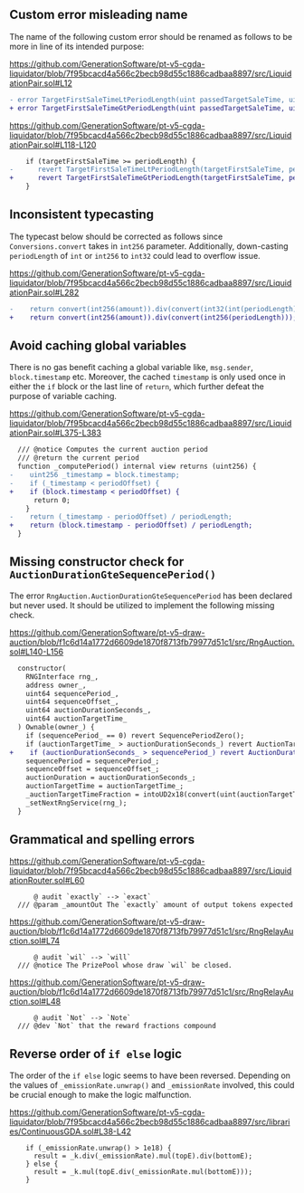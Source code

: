 ## Custom error misleading name
The name of the following custom error should be renamed as follows to be more in line of its intended purpose:

https://github.com/GenerationSoftware/pt-v5-cgda-liquidator/blob/7f95bcacd4a566c2becb98d55c1886cadbaa8897/src/LiquidationPair.sol#L12

```diff
- error TargetFirstSaleTimeLtPeriodLength(uint passedTargetSaleTime, uint periodLength);
+ error TargetFirstSaleTimeGtPeriodLength(uint passedTargetSaleTime, uint periodLength);
```

https://github.com/GenerationSoftware/pt-v5-cgda-liquidator/blob/7f95bcacd4a566c2becb98d55c1886cadbaa8897/src/LiquidationPair.sol#L118-L120

```diff
    if (targetFirstSaleTime >= periodLength) {
-      revert TargetFirstSaleTimeLtPeriodLength(targetFirstSaleTime, periodLength);
+      revert TargetFirstSaleTimeGtPeriodLength(targetFirstSaleTime, periodLength);
    }
```
## Inconsistent typecasting
The typecast below should be corrected as follows since `Conversions.convert` takes in `int256` parameter. Additionally, down-casting `periodLength` of `int` or `int256` to `int32` could lead to overflow issue.  

https://github.com/GenerationSoftware/pt-v5-cgda-liquidator/blob/7f95bcacd4a566c2becb98d55c1886cadbaa8897/src/LiquidationPair.sol#L282

```diff
-    return convert(int256(amount)).div(convert(int32(int(periodLength))));
+    return convert(int256(amount)).div(convert(int256(periodLength)));
```
## Avoid caching global variables
There is no gas benefit caching a global variable like, `msg.sender`, `block.timestamp` etc. Moreover, the cached `timestamp` is only used once in either the `if` block or the last line of `return`, which further defeat the purpose of variable caching.

https://github.com/GenerationSoftware/pt-v5-cgda-liquidator/blob/7f95bcacd4a566c2becb98d55c1886cadbaa8897/src/LiquidationPair.sol#L375-L383

```diff
  /// @notice Computes the current auction period
  /// @return the current period
  function _computePeriod() internal view returns (uint256) {
-    uint256 _timestamp = block.timestamp;
-    if (_timestamp < periodOffset) {
+    if (block.timestamp < periodOffset) {
      return 0;
    }
-    return (_timestamp - periodOffset) / periodLength;
+    return (block.timestamp - periodOffset) / periodLength;
  }
```
## Missing constructor check for `AuctionDurationGteSequencePeriod()`
The error `RngAuction.AuctionDurationGteSequencePeriod` has been declared but never used. It should be utilized to implement the following missing check.

https://github.com/GenerationSoftware/pt-v5-draw-auction/blob/f1c6d14a1772d6609de1870f8713fb79977d51c1/src/RngAuction.sol#L140-L156

```diff
  constructor(
    RNGInterface rng_,
    address owner_,
    uint64 sequencePeriod_,
    uint64 sequenceOffset_,
    uint64 auctionDurationSeconds_,
    uint64 auctionTargetTime_
  ) Ownable(owner_) {
    if (sequencePeriod_ == 0) revert SequencePeriodZero();
    if (auctionTargetTime_ > auctionDurationSeconds_) revert AuctionTargetTimeExceedsDuration(uint64(auctionTargetTime_), uint64(auctionDurationSeconds_));
+    if (auctionDurationSeconds_ > sequencePeriod_) revert AuctionDurationGteSequencePeriod(uint64(auctionDurationSeconds_), uint64(sequencePeriod_));
    sequencePeriod = sequencePeriod_;
    sequenceOffset = sequenceOffset_;
    auctionDuration = auctionDurationSeconds_;
    auctionTargetTime = auctionTargetTime_;
    _auctionTargetTimeFraction = intoUD2x18(convert(uint(auctionTargetTime_)).div(convert(uint(auctionDurationSeconds_))));
    _setNextRngService(rng_);
  }
```
## Grammatical and spelling errors
https://github.com/GenerationSoftware/pt-v5-cgda-liquidator/blob/7f95bcacd4a566c2becb98d55c1886cadbaa8897/src/LiquidationRouter.sol#L60

```solidity
      @ audit `exactly` --> `exact`
  /// @param _amountOut The `exactly` amount of output tokens expected
```
https://github.com/GenerationSoftware/pt-v5-draw-auction/blob/f1c6d14a1772d6609de1870f8713fb79977d51c1/src/RngRelayAuction.sol#L74

```solidity
      @ audit `wil` --> `will`
  /// @notice The PrizePool whose draw `wil` be closed.
```
https://github.com/GenerationSoftware/pt-v5-draw-auction/blob/f1c6d14a1772d6609de1870f8713fb79977d51c1/src/RngRelayAuction.sol#L48

```solidity
      @ audit `Not` --> `Note`
  /// @dev `Not` that the reward fractions compound
```
## Reverse order of `if else` logic
The order of the `if else` logic seems to have been reversed. Depending on the values of `_emissionRate.unwrap()` and `_emissionRate` involved, this could be crucial enough to make the logic malfunction.

https://github.com/GenerationSoftware/pt-v5-cgda-liquidator/blob/7f95bcacd4a566c2becb98d55c1886cadbaa8897/src/libraries/ContinuousGDA.sol#L38-L42

```
    if (_emissionRate.unwrap() > 1e18) {
      result = _k.div(_emissionRate).mul(topE).div(bottomE);
    } else {
      result = _k.mul(topE.div(_emissionRate.mul(bottomE)));
    }
```